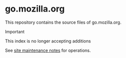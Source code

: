 # go.mozilla.org

This repository contains the source files of go.mozilla.org.

> [!IMPORTANT]
> This index is no longer accepting additions

See [site maintenance notes](Site-Administration-Notes.md) for operations.
